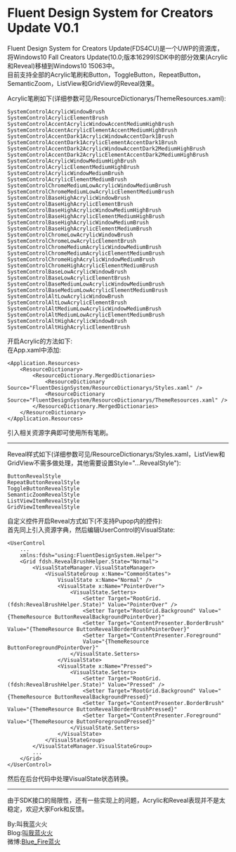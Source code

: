 Fluent Design System for Creators Update V0.1
==============
Fluent Design System for Creators Update(FDS4CU)是一个UWP的资源库，将Windows10 Fall Creators Update(10.0;版本16299)SDK中的部分效果(Acrylic和Reveal)移植到Windows10 15063中。  
目前支持全部的Acrylic笔刷和Button，ToggleButton，RepeatButton，SemanticZoom，ListView和GridView的Reveal效果。  

Acrylic笔刷如下(详细参数可见/ResourceDictionarys/ThemeResources.xaml):  

    SystemControlAcrylicWindowBrush
    SystemControlAcrylicElementBrush
    SystemControlAccentAcrylicWindowAccentMediumHighBrush
    SystemControlAccentAcrylicElementAccentMediumHighBrush
    SystemControlAccentDark1AcrylicWindowAccentDark1Brush
    SystemControlAccentDark1AcrylicElementAccentDark1Brush
    SystemControlAccentDark2AcrylicWindowAccentDark2MediumHighBrush
    SystemControlAccentDark2AcrylicElementAccentDark2MediumHighBrush
    SystemControlAcrylicWindowMediumHighBrush
    SystemControlAcrylicElementMediumHighBrush
    SystemControlAcrylicWindowMediumBrush
    SystemControlAcrylicElementMediumBrush
    SystemControlChromeMediumLowAcrylicWindowMediumBrush
    SystemControlChromeMediumLowAcrylicElementMediumBrush
    SystemControlBaseHighAcrylicWindowBrush
    SystemControlBaseHighAcrylicElementBrush
    SystemControlBaseHighAcrylicWindowMediumHighBrush
    SystemControlBaseHighAcrylicElementMediumHighBrush
    SystemControlBaseHighAcrylicWindowMediumBrush
    SystemControlBaseHighAcrylicElementMediumBrush
    SystemControlChromeLowAcrylicWindowBrush
    SystemControlChromeLowAcrylicElementBrush
    SystemControlChromeMediumAcrylicWindowMediumBrush
    SystemControlChromeMediumAcrylicElementMediumBrush
    SystemControlChromeHighAcrylicWindowMediumBrush
    SystemControlChromeHighAcrylicElementMediumBrush
    SystemControlBaseLowAcrylicWindowBrush
    SystemControlBaseLowAcrylicElementBrush
    SystemControlBaseMediumLowAcrylicWindowMediumBrush
    SystemControlBaseMediumLowAcrylicElementMediumBrush
    SystemControlAltLowAcrylicWindowBrush
    SystemControlAltLowAcrylicElementBrush
    SystemControlAltMediumLowAcrylicWindowMediumBrush
    SystemControlAltMediumLowAcrylicElementMediumBrush
    SystemControlAltHighAcrylicWindowBrush
    SystemControlAltHighAcrylicElementBrush

开启Acrylic的方法如下:  
在App.xaml中添加:  

    <Application.Resources>
        <ResourceDictionary>
            <ResourceDictionary.MergedDictionaries>
                <ResourceDictionary Source="FluentDesignSystem/ResourceDictionarys/Styles.xaml" />
                <ResourceDictionary Source="FluentDesignSystem/ResourceDictionarys/ThemeResources.xaml" />
            </ResourceDictionary.MergedDictionaries>
        </ResourceDictionary>
    </Application.Resources>
引入相关资源字典即可使用所有笔刷。

***

Reveal样式如下(详细参数可见/ResourceDictionarys/Styles.xaml，ListView和GridView不需多做处理，其他需要设置Style="...RevealStyle"):  

    ButtonRevealStyle
    RepeatButtonRevealStyle
    ToggleButtonRevealStyle
    SemanticZoomRevealStyle
    ListViewItemRevealStyle
    GridViewItemRevealStyle

自定义控件开启Reveal方式如下(不支持Pupop内的控件):  
首先同上引入资源字典，然后编辑UserControl的VisualState:  

    <UserControl
        ...
        xmlns:fdsh="using:FluentDesignSystem.Helper">
        <Grid fdsh.RevealBrushHelper.State="Normal">
            <VisualStateManager.VisualStateManager>
                <VisualStateGroup x:Name="CommonStates">
                    VisualState x:Name="Normal" />
                    <VisualState x:Name="PointerOver">
                        <VisualState.Setters>
                            <Setter Target="RootGrid.(fdsh:RevealBrushHelper.State)" Value="PointerOver" />
                            <Setter Target="RootGrid.Background" Value="{ThemeResource ButtonRevealBackgroundPointerOver}"
                            <Setter Target="ContentPresenter.BorderBrush" Value="{ThemeResource ButtonRevealBorderBrushPointerOver}"
                            <Setter Target="ContentPresenter.Foreground"
                            Value="{ThemeResource ButtonForegroundPointerOver}" 
                        </VisualState.Setters>
                    </VisualState>
                    <VisualState x:Name="Pressed">
                        <VisualState.Setters>
                            <Setter Target="RootGrid.(fdsh:RevealBrushHelper.State)" Value="Pressed" />
                            <Setter Target="RootGrid.Background" Value="{ThemeResource ButtonRevealBackgroundPressed}"
                            <Setter Target="ContentPresenter.BorderBrush" Value="{ThemeResource ButtonRevealBorderBrushPressed}"
                            <Setter Target="ContentPresenter.Foreground" Value="{ThemeResource ButtonForegroundPressed}"
                        </VisualState.Setters>
                    </VisualState>
                </VisualStateGroup>
            </VisualStateManager.VisualStateGroup>
            ...
        </Grid>
    </UserControl>
然后在后台代码中处理VisualState状态转换。  

***

由于SDK接口的局限性，还有一些实现上的问题，Acrylic和Reveal表现并不是太稳定，欢迎大家Fork和反馈。  

By:叫我蓝火火  
Blog:[叫我蓝火火](http://www.cnblogs.com/blue-fire/)  
微博:[Blue_Fire蓝火](http://www.weibo.com/2255001067/profile)  